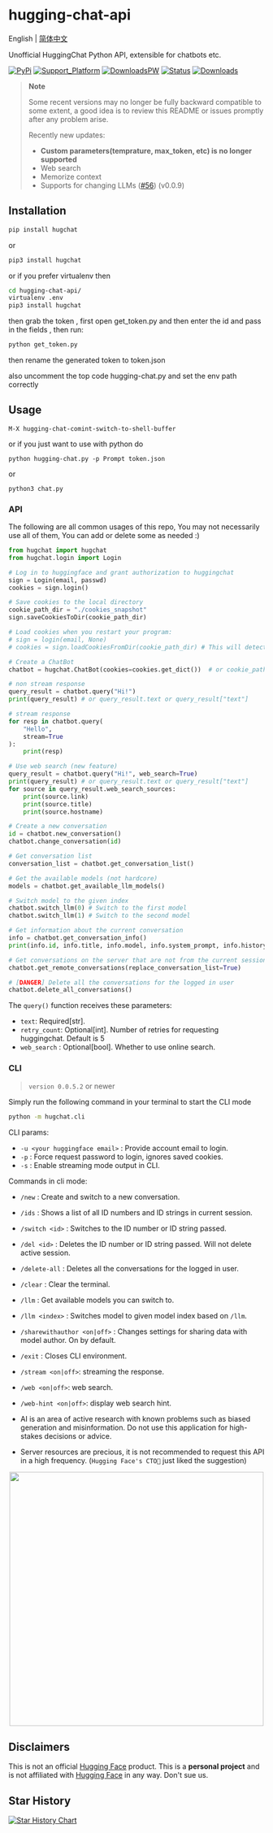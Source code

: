 # hugging-chat-api

English | [简体中文](README_cn.md)

Unofficial HuggingChat Python API, extensible for chatbots etc.

[![PyPi](https://img.shields.io/pypi/v/hugchat.svg?logo=pypi&logoColor=white)](https://pypi.python.org/pypi/hugchat)
[![Support_Platform](https://img.shields.io/badge/3.6+-%234ea94b.svg?logo=python&logoColor=white)](https://pypi.python.org/pypi/hugchat)
[![DownloadsPW](https://img.shields.io/pypi/dw/hugchat?logo=download&logoColor=white)](https://pypi.python.org/pypi/hugchat)
[![Status](https://img.shields.io/badge/status-operational-%234ea94b.svg?logo=ok&logoColor=white)](https://pypi.python.org/pypi/hugchat)
[![Downloads](https://static.pepy.tech/badge/hugchat?logo=download&logoColor=white)](https://www.pepy.tech/projects/hugchat)


> **Note**
>
> Some recent versions may no longer be fully backward compatible to some extent, a good idea is to review this README or issues promptly after any problem arise.
> 
> Recently new updates:
> - **Custom parameters(temprature, max_token, etc) is no longer supported**
> - Web search
> - Memorize context
> - Supports for changing LLMs ([#56](https://github.com/Soulter/hugging-chat-api/issues/56)) (v0.0.9)

## Installation

```bash
pip install hugchat
```
or
```bash
pip3 install hugchat
```
or if you prefer virtualenv 
then 
```bash
cd hugging-chat-api/
virtualenv .env 
pip3 install hugchat
```
then grab the token , first open get_token.py and then enter the id and pass in the fields , then run: 

```bash
python get_token.py
```
then rename the generated token to token.json

also  uncomment the top code hugging-chat.py and set the env path correctly

## Usage

```emacs-lisp
M-X hugging-chat-comint-switch-to-shell-buffer
```

or if you just want to use with python do 

```python3
python hugging-chat.py -p Prompt token.json
```
or 

```python3
python3 chat.py 
```
### API

The following are all common usages of this repo, You may not necessarily use all of them, You can add or delete some as needed :)

```py
from hugchat import hugchat
from hugchat.login import Login

# Log in to huggingface and grant authorization to huggingchat
sign = Login(email, passwd)
cookies = sign.login()

# Save cookies to the local directory
cookie_path_dir = "./cookies_snapshot"
sign.saveCookiesToDir(cookie_path_dir)

# Load cookies when you restart your program:
# sign = login(email, None)
# cookies = sign.loadCookiesFromDir(cookie_path_dir) # This will detect if the JSON file exists, return cookies if it does and raise an Exception if it's not.

# Create a ChatBot
chatbot = hugchat.ChatBot(cookies=cookies.get_dict())  # or cookie_path="usercookies/<email>.json"

# non stream response
query_result = chatbot.query("Hi!")
print(query_result) # or query_result.text or query_result["text"]

# stream response
for resp in chatbot.query(
    "Hello",
    stream=True
):
    print(resp)

# Use web search (new feature)
query_result = chatbot.query("Hi!", web_search=True)
print(query_result) # or query_result.text or query_result["text"]
for source in query_result.web_search_sources:
    print(source.link)
    print(source.title)
    print(source.hostname)

# Create a new conversation
id = chatbot.new_conversation()
chatbot.change_conversation(id)

# Get conversation list
conversation_list = chatbot.get_conversation_list()

# Get the available models (not hardcore)
models = chatbot.get_available_llm_models()

# Switch model to the given index
chatbot.switch_llm(0) # Switch to the first model
chatbot.switch_llm(1) # Switch to the second model

# Get information about the current conversation
info = chatbot.get_conversation_info()
print(info.id, info.title, info.model, info.system_prompt, info.history)

# Get conversations on the server that are not from the current session (all your conversations in huggingchat)
chatbot.get_remote_conversations(replace_conversation_list=True)

# [DANGER] Delete all the conversations for the logged in user
chatbot.delete_all_conversations()
```

The `query()` function receives these parameters:

- `text`: Required[str].
- `retry_count`: Optional[int]. Number of retries for requesting huggingchat. Default is 5
- `web_search` : Optional[bool]. Whether to use online search.

### CLI

> `version 0.0.5.2` or newer

Simply run the following command in your terminal to start the CLI mode

```bash
python -m hugchat.cli
```

CLI params:

- `-u <your huggingface email>` : Provide account email to login.
- `-p` : Force request password to login, ignores saved cookies.
- `-s` : Enable streaming mode output in CLI.

Commands in cli mode:

- `/new` : Create and switch to a new conversation.
- `/ids` : Shows a list of all ID numbers and ID strings in current session.
- `/switch <id>` : Switches to the ID number or ID string passed.
- `/del <id>` : Deletes the ID number or ID string passed. Will not delete active session.
- `/delete-all` : Deletes all the conversations for the logged in user.
- `/clear` : Clear the terminal.
- `/llm` : Get available models you can switch to.
- `/llm <index>` : Switches model to given model index based on `/llm`.
- `/sharewithauthor <on|off>` : Changes settings for sharing data with model author. On by default.
- `/exit` : Closes CLI environment.
- `/stream <on|off>`: streaming the response.
- `/web <on|off>`: web search.
- `/web-hint <on|off>`: display web search hint.

- AI is an area of active research with known problems such as biased generation and misinformation. Do not use this application for high-stakes decisions or advice.
- Server resources are precious, it is not recommended to request this API in a high frequency.
(`Hugging Face's CTO🤗` just liked the suggestion)
<div align="center"><img width=500 src="https://github.com/Soulter/hugging-chat-api/assets/37870767/06e64501-02fb-4d4a-ab6f-cf18d8638ace"></img></div>


## Disclaimers

This is not an official [Hugging Face](https://huggingface.co/) product. This is a **personal project** and is not affiliated with [Hugging Face](https://huggingface.co/) in any way. Don't sue us.

## Star History

[![Star History Chart](https://api.star-history.com/svg?repos=Soulter/hugging-chat-api&type=Date)](https://star-history.com/#Soulter/hugging-chat-api&Date)
